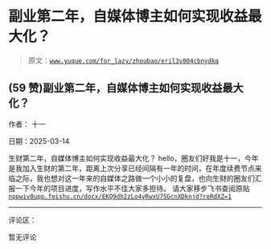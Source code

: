 # 副业第二年，自媒体博主如何实现收益最大化？

> 原文：[`www.yuque.com/for_lazy/zhoubao/eril3v804cbnydkq`](https://www.yuque.com/for_lazy/zhoubao/eril3v804cbnydkq)

## (59 赞)副业第二年，自媒体博主如何实现收益最大化？

作者： 十一

日期：2025-03-14

生财第二年，自媒体博主如何实现收益最大化？
hello，圈友们好我是十一，今年是我加入生财的第二年，距离上次分享已经间隔有一年的时间，在年度续费节点来临之际，我也想对这一年来的自媒体之路做一个小小的复盘，也向生财的圈友们汇报一下今年的项目进度，写作水平不佳大家多担待。
请大家移步飞书查阅原贴[`nppwiv0upp.feishu.cn/docx/EKQ9dh2zLo4yRwxU7SGcnXDknjd?reRdXZ=1`](https://nppwiv0upp.feishu.cn/docx/EKQ9dh2zLo4yRwxU7SGcnXDknjd?reRdXZ=1)

* * *

评论区：

暂无评论